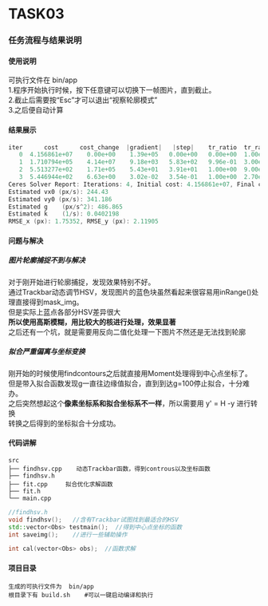 # TASK03 
### 任务流程与结果说明
#### 使用说明
可执行文件在 bin/app  
1.程序开始执行时候，按下任意键可以切换下一帧图片，直到截止。    
2.截止后需要按“Esc”才可以退出“视察轮廓模式”  
3.之后便自动计算
#### 结果展示
``` cpp
iter      cost      cost_change  |gradient|   |step|    tr_ratio  tr_radius  ls_iter  iter_time  total_time
   0  4.156861e+07    0.00e+00    1.39e+05   0.00e+00   0.00e+00  1.00e+04        0    2.80e-03    2.85e-03
   1  1.710794e+05    4.14e+07    9.18e+03   5.83e+02   9.96e-01  3.00e+04        1    5.16e-03    8.03e-03
   2  5.513277e+02    1.71e+05    5.43e+01   3.91e+01   1.00e+00  9.00e+04        1    5.30e-03    1.34e-02
   3  5.446944e+02    6.63e+00    3.02e-02   3.54e-01   1.00e+00  2.70e+05        1    5.70e-03    1.91e-02
Ceres Solver Report: Iterations: 4, Initial cost: 4.156861e+07, Final cost: 5.446944e+02, Termination: CONVERGENCE
Estimated vx0 (px/s): 244.43
Estimated vy0 (px/s): 341.186
Estimated g    (px/s^2): 486.865
Estimated k    (1/s): 0.0402198
RMSE_x (px): 1.75352, RMSE_y (px): 2.11905
```

#### 问题与解决
##### 图片轮廓捕捉不到与解决
对于刚开始进行轮廓捕捉，发现效果特别不好。  
通过Trackbar动态调节HSV，发现图片的蓝色块虽然看起来很容易用inRange()处理直接得到mask_img。  
但是实际上蓝点各部分HSV差异很大  
**所以使用高斯模糊，用比较大的核进行处理，效果显著**  
之后还有一个坑，就是需要用反向二值化处理一下图片不然还是无法找到轮廓
##### 拟合严重偏离与坐标变换
刚开始的时候使用findcontours之后就直接用Moment处理得到中心点坐标了。    
但是带入拟合函数发现g一直往边缘值拟合，直到到达g=100停止拟合，十分难办。  
之后突然想起这个**像素坐标系和拟合坐标系不一样**，所以需要用 y' = H -y  进行转换  
转换之后得到的坐标拟合十分成功。
#### 代码讲解
```
src
├── findhsv.cpp    动态Trackbar函数，得到controus以及坐标函数
├── findhsv.h
├── fit.cpp     拟合优化求解函数
├── fit.h
└── main.cpp
```
``` c++
//findhsv.h
void findhsv();   //含有Trackbar试图找到最适合的HSV
std::vector<Obs> testmain();  //得到中心点坐标的函数
int saveimg();    //进行一些辅助操作
```
``` c++
int cal(vector<Obs> obs);  //函数求解
```
#### 项目目录
```
生成的可执行文件为  bin/app  
根目录下有 build.sh    #可以一键启动编译和执行
```
  